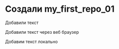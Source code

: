 ﻿# Создали my_first_repo_01

Добавили текст

Добавили текст через веб браузер

Добавим текст локально
